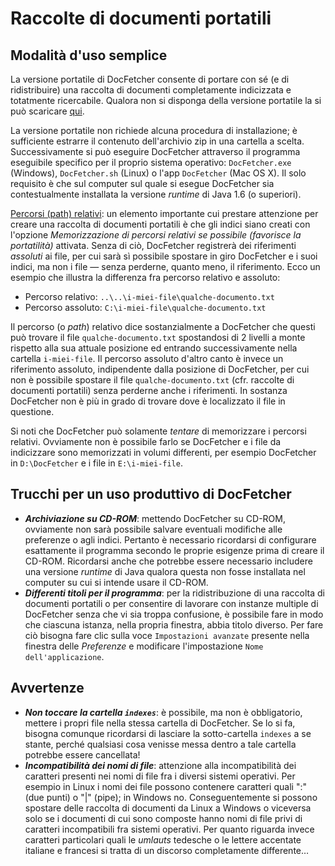 Raccolte di documenti portatili
==============================

Modalità d'uso semplice
-----------
 La versione portatile di DocFetcher consente di portare con sé (e di ridistribuire) una raccolta di documenti completamente indicizzata e totatmente ricercabile. Qualora non si disponga della versione portatile la si può scaricare [qui](http://docfetcher.sourceforge.net).

La versione portatile non richiede alcuna procedura di installazione; è sufficiente estrarre il contenuto dell'archivio zip in una cartella a scelta. Successivamente si può eseguire DocFetcher attraverso il programma eseguibile specifico per il proprio sistema operativo: `DocFetcher.exe` (Windows), `DocFetcher.sh` (Linux) o l'app `DocFetcher` (Mac OS&nbsp;X). Il solo requisito è che sul computer sul quale si esegue DocFetcher sia contestualmente installata la versione *runtime* di Java 1.6 (o superiori).

<u>Percorsi (path) relativi</u>: un elemento importante cui prestare attenzione per creare una raccolta di documenti portatili è che gli indici siano creati con l'opzione *Memorizzazione di percorsi relativi se possibile (favorisce la portatilità)* attivata. Senza di ciò, DocFetcher registrerà dei riferimenti *assoluti* ai file, per cui sarà sì possibile spostare in giro DocFetcher e i suoi indici, ma non i file &mdash; senza perderne, quanto meno, il riferimento. Ecco un esempio che illustra la differenza fra percorso relativo e assoluto:

* Percorso relativo: `..\..\i-miei-file\qualche-documento.txt`
* Percorso assoluto: `C:\i-miei-file\qualche-documento.txt`

Il percorso (o *path*) relativo dice sostanzialmente a DocFetcher che questi può trovare il file `qualche-documento.txt` spostandosi di 2 livelli a monte rispetto alla sua attuale posizione ed entrando successivamente nella cartella `i-miei-file`. Il percorso assoluto d'altro canto è invece un riferimento assoluto, indipendente dalla posizione di DocFetcher, per cui non è possibile spostare il file `qualche-documento.txt` (cfr. raccolte di documenti portatili) senza perderne anche i riferimenti. In sostanza DocFetcher non è più in grado di trovare dove è localizzato il file in questione.

Si noti che DocFetcher può solamente *tentare* di memorizzare i percorsi relativi. Ovviamente non è possibile farlo se DocFetcher e i file da indicizzare sono memorizzati in volumi differenti, per esempio DocFetcher in `D:\DocFetcher` e i file in `E:\i-miei-file`.

Trucchi per un uso produttivo di DocFetcher
--------------

* ***Archiviazione su CD-ROM***: mettendo DocFetcher su CD-ROM, ovviamente non sarà possibile salvare eventuali modifiche alle preferenze o agli indici. Pertanto è necessario ricordarsi di configurare esattamente il programma secondo le proprie esigenze prima di creare il CD-ROM. Ricordarsi anche che potrebbe essere necessario includere una versione *runtime* di Java qualora questa non fosse installata nel computer su cui si intende usare il CD-ROM.
* ***Differenti titoli per il programma***: per la ridistribuzione di una raccolta di documenti portatili o per consentire di lavorare con instanze multiple di DocFetcher senza che vi sia troppa confusione, è possibile fare in modo che ciascuna istanza, nella propria finestra, abbia titolo diverso. Per fare ciò bisogna fare clic sulla voce `Impostazioni avanzate` presente nella finestra delle *Preferenze* e modificare l'impostazione `Nome dell'applicazione`.

Avvertenze
--------

* ***Non toccare la cartella `indexes`***: è possibile, ma non è obbligatorio, mettere i propri file nella stessa cartella di DocFetcher. Se lo si fa, bisogna comunque ricordarsi di lasciare la sotto-cartella `indexes` a se stante, perché qualsiasi cosa venisse messa dentro a tale cartella potrebbe essere cancellata!
*  ***Incompatibilità dei nomi di file***: attenzione alla incompatibilità dei caratteri presenti nei nomi di file fra i diversi sistemi operativi. Per esempio in Linux i nomi dei file possono contenere caratteri quali ":" (due punti) o "|" (pipe); in Windows no. Conseguentemente si possono spostare delle raccolta di documenti da Linux a Windows o viceversa solo se i documenti di cui sono composte hanno nomi di file privi di caratteri incompatibili fra sistemi operativi. Per quanto riguarda invece caratteri particolari quali le *umlauts* tedesche o le lettere accentate italiane e francesi si tratta di un discorso completamente differente…
